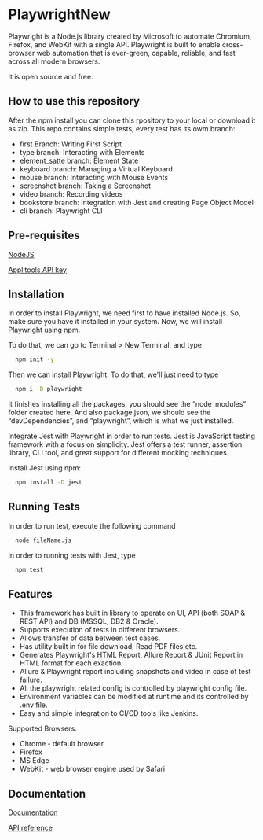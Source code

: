 # PlaywrightNew

Playwright is a Node.js library created by Microsoft to automate Chromium, Firefox, and WebKit with a single API. Playwright is built to enable cross-browser web automation that is ever-green, capable, reliable, and fast across all modern browsers.

It is open source and free.
## How to use this repository

After the npm install you can clone this rpository to your local or download it as zip.
This repo contains simple tests, every test has its owm branch:
- first Branch: Writing First Script
- type branch: Interacting with Elements
- element_satte branch: Element State
- keyboard branch: Managing a Virtual Keyboard
- mouse branch: Interacting with Mouse Events
- screenshot branch: Taking a Screenshot
- video branch: Recording videos
- bookstore branch: Integration with Jest and creating Page Object Model
- cli branch: Playwright CLI

## Pre-requisites
[NodeJS](https://nodejs.org/en/)

[Applitools API key](https://auth.applitools.com/users/register)

## Installation

In order to install Playwright, we need first to have installed Node.js. So, make sure you have it installed in your system.
Now, we will install Playwright using npm. 

To do that, we can go to Terminal > New Terminal, and  type

```bash
  npm init -y
```
Then we can install Playwright. To do that, we'll just need to type

```bash
  npm i -D playwright
```
It finishes installing all the packages, you should see the “node_modules” folder created here. And also package.json, we should see the “devDependencies”, and “playwright”, which is what we just installed.

Integrate Jest with Playwright in order to run tests. Jest is JavaScript testing framework with a focus on simplicity. Jest offers a test runner, assertion library, CLI tool, and great support for different mocking techniques.

Install Jest using npm:
```bash
  npm install -D jest
```

## Running Tests

In order to run test, execute the following command

```bash
  node fileName.js
```
In order to running tests with Jest, type 

```bash
  npm test
```

## Features

- This framework has built in library to operate on UI, API (both SOAP & REST API) and DB (MSSQL, DB2 & Oracle).
- Supports execution of tests in different browsers.
- Allows transfer of data between test cases.
- Has utility built in for file download, Read PDF files etc.
- Generates Playwright's HTML Report, Allure Report & JUnit Report in HTML format for each exaction.
- Allure & Playwright report including snapshots and video in case of test failure.
- All the playwright related config is controlled by playwright config file.
- Environment variables can be modified at runtime and its controlled by .env file.
- Easy and simple integration to CI/CD tools like Jenkins.

Supported Browsers:
- Chrome - default browser
- Firefox
- MS Edge
- WebKit - web browser engine used by Safari


## Documentation

[Documentation](https://playwright.dev/docs/intro)

[API reference](https://playwright.dev/docs/api/class-playwright/)